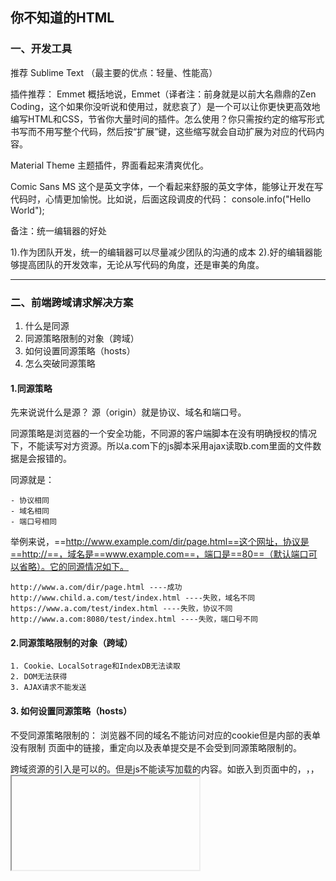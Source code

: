 <!-- ![这是html基础思维导图](https://github.com/MarsPen/-notes-summary/blob/master/images/html.png "这是html基础思维导图") -->

## 你不知道的HTML
### 一、开发工具
推荐 Sublime Text （最主要的优点：轻量、性能高）

插件推荐： Emmet 概括地说，Emmet（译者注：前身就是以前大名鼎鼎的Zen Coding，这个如果你没听说和使用过，就悲哀了）是一个可以让你更快更高效地编写HTML和CSS，节省你大量时间的插件。怎么使用？你只需按约定的缩写形式书写而不用写整个代码，然后按“扩展”键，这些缩写就会自动扩展为对应的代码内容。

Material Theme 主题插件，界面看起来清爽优化。

Comic Sans MS 这个是英文字体，一个看起来舒服的英文字体，能够让开发在写代码时，心情更加愉悦。比如说，后面这段调皮的代码： console.info("Hello World");

备注：统一编辑器的好处

1).作为团队开发，统一的编辑器可以尽量减少团队的沟通的成本 2).好的编辑器能够提高团队的开发效率，无论从写代码的角度，还是审美的角度。

---

### 二、前端跨域请求解决方案
1. 什么是同源
2. 同源策略限制的对象（跨域）
3. 如何设置同源策略（hosts）
4. 怎么突破同源策略

#### 1.同源策略
先来说说什么是源？
源（origin）就是协议、域名和端口号。

同源策略是浏览器的一个安全功能，不同源的客户端脚本在没有明确授权的情况下，不能读写对方资源。所以a.com下的js脚本采用ajax读取b.com里面的文件数据是会报错的。

同源就是：
```
- 协议相同
- 域名相同
- 端口号相同
```

举例来说，==http://www.example.com/dir/page.html==这个网址，协议是==http://==，域名是==www.example.com==，端口是==80==（默认端口可以省略）。它的同源情况如下。
```
http://www.a.com/dir/page.html ----成功
http://www.child.a.com/test/index.html ----失败，域名不同
https://www.a.com/test/index.html ----失败，协议不同
http://www.a.com:8080/test/index.html ----失败，端口号不同
```

#### 2.同源策略限制的对象（跨域）
```
1. Cookie、LocalSotrage和IndexDB无法读取
2. DOM无法获得
3. AJAX请求不能发送
```

#### 3. 如何设置同源策略（hosts）


不受同源策略限制的：
浏览器不同的域名不能访问对应的cookie但是内部的表单没有限制
页面中的链接，重定向以及表单提交是不会受到同源策略限制的。


跨域资源的引入是可以的。但是js不能读写加载的内容。如嵌入到页面中的<script src="..."></script>，<img>，<link>，<iframe>等。

### 跨域
  1. 概念：受到浏览器同源策略的影响，要操作其他源下面的脚本，就需要跨域。
### Ajax跨域的解决方案
  1. JSONP：网页添加一个`<script>`元素，向服务器请求jsON数据。服务器收到请求后，将数据放在一个指定名字的回调函数里传回来。
  - 缺点只支持get请求
  - 优点简单方便，易理解，兼容性良好
  - 如下示例代码
  ```
    //动态创建script，用于跨越操作
    function creatScriptTag(src) {
      var script = document.createElement('script');
      script.setAttribute("type","text/javascript");
      script.src = src;
      document.body.appendChild(script);
    }
    // 调用creatScriptTag函数
    window.onload = function () {
      var url = '/index.php?jsoncallback=result';
      creatScriptTag(url);
    }
    // 定义回调函数
    function result (data) {
      console.log(data);
    } 
  ```
  ```
    // index.php 
    <?php
    header('Content-type: application/json');
    //获取回调函数名
    $jsoncallback = htmlspecialchars($_REQUEST ['jsoncallback']);
    //取数据
    $data = [
      'data'=>'123',
    ];
    $json_data = json_encode(array('code'=>'200','msg'=>'请求成功','data' => $data),jsON_UNESCAPED_UNICODE);
    //输出jsonp格式的数据
    echo $jsoncallback ."(" . $json_data . ")";
    ?>
  ```
  2. WebSocket:是一种通信协议，使用ws://（非加密）和wss://（加密）作为协议前缀。该协议不实行同源政策，只要服务器设置利用origin字段设置白名单，就可以通过它进行跨源通信。
  3. CORS（Cross-Origin Resource Sharing）
   - 在请求头信息中增加Origin字段，用来说明此次请求来自那个源（协议+域名+端口），此字段可以设置相应白名单
   - 必须设置`Access-Control-Allow-Origin`字段，值要求是`Origin`字段的值或者是*，*的意思是接受任意域名的请求
   - CORS请求默认不发送cookie和http认证信息，如果要发送，要在服务器端指`Access-Control-Allow-Credentials: true`,并且ajax请求必须打开withCredentials属性
   ```
   var xhr = new XMLHttpRequest();
   xhr.withCredentials = true;
   ```
   - 如果选择发送cookie,`Access-Control-Allow-Origin`字段不能设为*，必须指定明确的，与当前网页一致的域名
